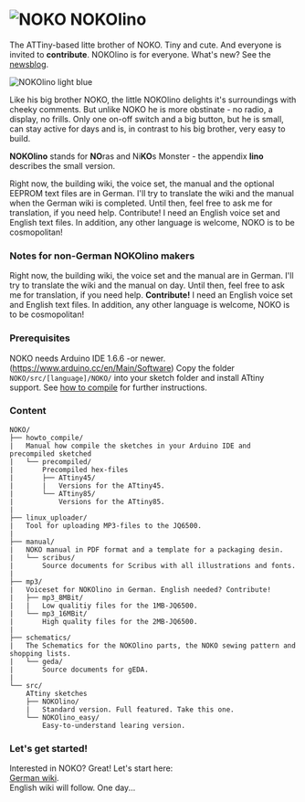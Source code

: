 # ![NOKO](http://www.nikolairadke.de/NOKOlino/nokolino_klein.png) NOKOlino

The ATTiny-based litte brother of NOKO. Tiny and cute. And everyone is invited to **contribute**. NOKOlino is for everyone. What's new? See the [newsblog](https://github.com/NikolaiRadke/NOKOlino/tree/master/NEWS.md).  

![NOKOlino light blue](http://www.nikolairadke.de/NOKOlino/nokolino_wiki.png)
  
Like his big brother NOKO, the little NOKOlino delights it's surroundings with cheeky comments. But unlike NOKO he is more obstinate - no radio, a display, no frills. Only one on-off switch and a big button, but he is small, can stay active for days and is, in contrast to his big brother, very easy to build.  

**NOKOlino** stands for **NO**ras and Ni**KO**s Monster - the appendix **lino** describes the small version.  

Right now, the building wiki, the voice set, the manual and the optional EEPROM text files are in German. I'll try to translate the wiki and the manual when the German wiki is completed. Until then, feel free to ask me for translation, if you need help. Contribute! I need an English voice set and English text files. In addition, any other language is welcome, NOKO is to be cosmopolitan!  
  
### Notes for non-German NOKOlino makers  
  
Right now, the building wiki, the voice set and the manual are in German. I'll try to translate the wiki and the manual on day. Until then, feel free to ask me for translation, if you need help. **Contribute!** I need an English voice set and English text files. In addition, any other language is welcome, NOKO is to be cosmopolitan!
  
### Prerequisites
  
NOKO needs Arduino IDE 1.6.6 -or newer. (https://www.arduino.cc/en/Main/Software) Copy the folder `NOKO/src/[language]/NOKO/` into your sketch folder and install ATtiny support. See [how to compile](https://github.com/NikolaiRadke/NOKOlino/tree/master/howto_compile) for further instructions. 
  
### Content

```
NOKO/
├── howto_compile/
|   Manual how compile the sketches in your Arduino IDE and precompiled sketched  
|   └── precompiled/
|       Precompiled hex-files
|       ├── ATtiny45/
|       |   Versions for the ATtiny45.
|       └── ATtiny85/
|           Versions for the ATtiny85.
|
├── linux_uploader/
|   Tool for uploading MP3-files to the JQ6500.
|
├── manual/
|   NOKO manual in PDF format and a template for a packaging desin.
|   └── scribus/
|       Source documents for Scribus with all illustrations and fonts.
|
├── mp3/
|   Voiceset for NOKOlino in German. English needed? Contribute!
|   ├── mp3_8MBit/
|   |   Low qualitiy files for the 1MB-JQ6500.
|   └── mp3_16MBit/
|       High quality files for the 2MB-JQ6500.
|
├── schematics/
|   The Schematics for the NOKOlino parts, the NOKO sewing pattern and shopping lists.
|   └── geda/
|       Source documents for gEDA.
|
└── src/
    ATtiny sketches
    ├── NOKOlino/
    |   Standard version. Full featured. Take this one.
    └── NOKOlino_easy/
        Easy-to-understand learing version. 
```
### Let's get started!

Interested in NOKO? Great! Let's start here:  
[German wiki](https://github.com/NikolaiRadke/NOKOlino/wiki).  
English wiki will follow. One day...
